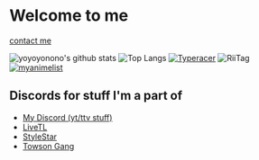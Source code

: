 # Welcome to me

[contact me](https://social.ggrks.moe/)

![yoyoyonono's github stats](https://github-readme-stats.vercel.app/api?username=yoyoyonono)
![Top Langs](https://github-readme-stats.vercel.app/api/top-langs/?username=yoyoyonono&langs_count=10)
[![Typeracer](https://data.typeracer.com/misc/badge?user=yoyoyonono)](https://data.typeracer.com/pit/profile?user=yoyoyonono)
![RiiTag](https://tag.rc24.xyz/331171913432956933/tag.png)
[![myanimelist](https://cdn.myanimelist.net/signature/Yoyoyonono.png)](https://myanimelist.net/profile/Yoyoyonono)

## Discords for stuff I'm a part of

+ [My Discord (yt/ttv stuff)](https://discord.gg/PxxvQW3SM6)
+ [LiveTL](https://discord.gg/uJrV3tmthg)
+ [StyleStar](https://discord.gg/sZ2jJKE)
+ [Towson Gang](https://discord.gg/AqrqZbA)
